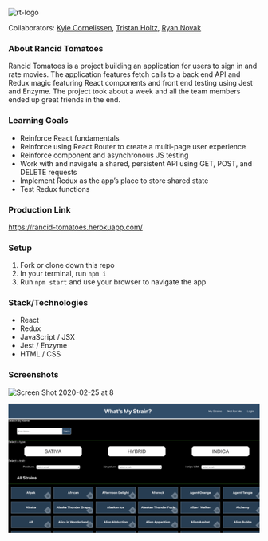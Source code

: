 ![rt-logo](https://user-images.githubusercontent.com/46171611/75307065-0419be00-5808-11ea-8b0b-b86b2828705f.png)

Collaborators: [Kyle Cornelissen](https://github.com/kylecornelissen/), [Tristan Holtz](https://github.com/Tristan-Holtz/), [Ryan Novak](https://github.com/ryan-novak)

### About Rancid Tomatoes

Rancid Tomatoes is a project building an application for users to sign in and rate movies. The application features fetch calls to a back end API and Redux magic featuring React components and front end testing using Jest and Enzyme. The project took about a week and all the team members ended up great friends in the end.

### Learning Goals

- Reinforce React fundamentals
- Reinforce using React Router to create a multi-page user experience
- Reinforce component and asynchronous JS testing
- Work with and navigate a shared, persistent API using GET, POST, and DELETE requests
- Implement Redux as the app’s place to store shared state
- Test Redux functions

### Production Link

https://rancid-tomatoes.herokuapp.com/

### Setup

1. Fork or clone down this repo
1. In your terminal, run `npm i`
1. Run `npm start` and use your browser to navigate the app

### Stack/Technologies

- React
- Redux
- JavaScript / JSX
- Jest / Enzyme
- HTML / CSS

### Screenshots

![Screen Shot 2020-02-25 at 8](https://user-images.githubusercontent.com/46171611/75309390-2adaf300-580e-11ea-99ac-2235fb9a2d9d.png)

<img width="1431" src="./src/images/app-screenshot.png" alt='App main page screen shot'>
